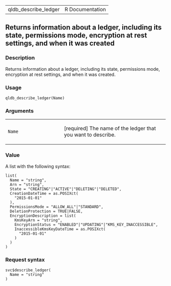 <table style="width: 100%;">
<tbody>
<tr class="odd">
<td>qldb_describe_ledger</td>
<td style="text-align: right;">R Documentation</td>
</tr>
</tbody>
</table>

## Returns information about a ledger, including its state, permissions mode, encryption at rest settings, and when it was created

### Description

Returns information about a ledger, including its state, permissions
mode, encryption at rest settings, and when it was created.

### Usage

    qldb_describe_ledger(Name)

### Arguments

<table>
<colgroup>
<col style="width: 35%" />
<col style="width: 65%" />
</colgroup>
<tbody>
<tr class="odd">
<td><code id="qldb_describe_ledger_:_Name">Name</code></td>
<td><p>[required] The name of the ledger that you want to
describe.</p></td>
</tr>
</tbody>
</table>

### Value

A list with the following syntax:

    list(
      Name = "string",
      Arn = "string",
      State = "CREATING"|"ACTIVE"|"DELETING"|"DELETED",
      CreationDateTime = as.POSIXct(
        "2015-01-01"
      ),
      PermissionsMode = "ALLOW_ALL"|"STANDARD",
      DeletionProtection = TRUE|FALSE,
      EncryptionDescription = list(
        KmsKeyArn = "string",
        EncryptionStatus = "ENABLED"|"UPDATING"|"KMS_KEY_INACCESSIBLE",
        InaccessibleKmsKeyDateTime = as.POSIXct(
          "2015-01-01"
        )
      )
    )

### Request syntax

    svc$describe_ledger(
      Name = "string"
    )
